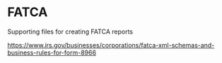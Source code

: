 # FATCA
Supporting files for creating FATCA reports

https://www.irs.gov/businesses/corporations/fatca-xml-schemas-and-business-rules-for-form-8966


